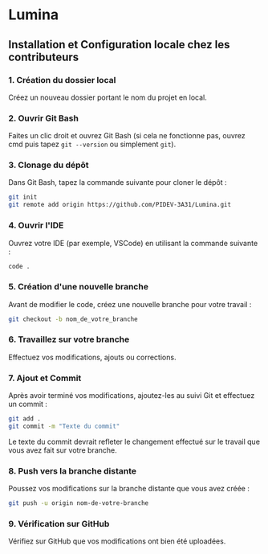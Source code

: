 # Lumina

## Installation et Configuration locale chez les contributeurs

### 1. Création du dossier local
Créez un nouveau dossier portant le nom du projet en local.

### 2. Ouvrir Git Bash
Faites un clic droit et ouvrez Git Bash (si cela ne fonctionne pas, ouvrez cmd puis tapez `git --version` ou simplement `git`).

### 3. Clonage du dépôt
Dans Git Bash, tapez la commande suivante pour cloner le dépôt :
```bash
git init
git remote add origin https://github.com/PIDEV-3A31/Lumina.git
```
### 4. Ouvrir l'IDE
Ouvrez votre IDE (par exemple, VSCode) en utilisant la commande suivante :
```bash
code .
```
### 5. Création d'une nouvelle branche
Avant de modifier le code, créez une nouvelle branche pour votre travail :
```bash
git checkout -b nom_de_votre_branche
```
### 6. Travaillez sur votre branche
Effectuez vos modifications, ajouts ou corrections.

### 7. Ajout et Commit
Après avoir terminé vos modifications, ajoutez-les au suivi Git et effectuez un commit :
```bash
git add .
git commit -m "Texte du commit"
```
Le texte du commit devrait refleter le changement effectué sur le travail que vous avez fait sur votre branche.

### 8. Push vers la branche distante
Poussez vos modifications sur la branche distante que vous avez créée :
```bash
git push -u origin nom-de-votre-branche
```
### 9. Vérification sur GitHub
Vérifiez sur GitHub que vos modifications ont bien été uploadées.

